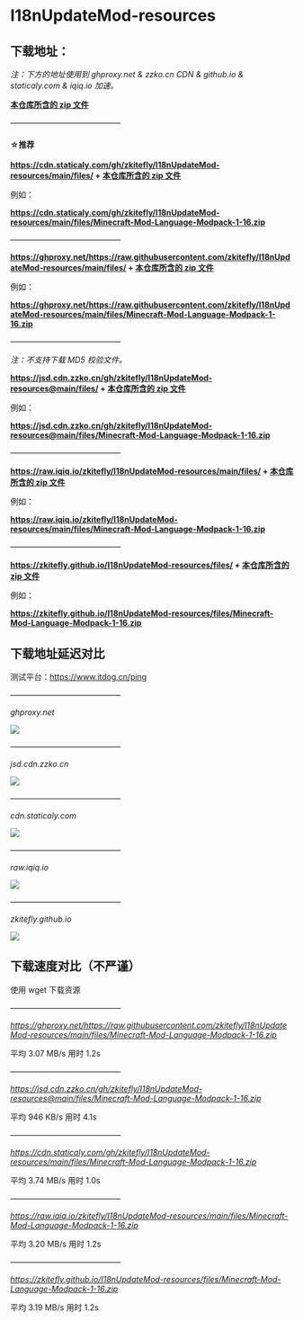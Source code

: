 # I18nUpdateMod-resources

## 下载地址：

*注：下方的地址使用到 ghproxy.net & zzko.cn CDN & github.io & staticaly.com & iqiq.io 加速。*

[**本仓库所含的 zip 文件**](/files)

——————————————

#### **☆推荐**

**https://cdn.staticaly.com/gh/zkitefly/I18nUpdateMod-resources/main/files/ + [本仓库所含的 zip 文件](/files)**

例如：

**https://cdn.staticaly.com/gh/zkitefly/I18nUpdateMod-resources/main/files/Minecraft-Mod-Language-Modpack-1-16.zip**

——————————————

**https://ghproxy.net/https://raw.githubusercontent.com/zkitefly/I18nUpdateMod-resources/main/files/ + [本仓库所含的 zip 文件](/files)**

例如：

**https://ghproxy.net/https://raw.githubusercontent.com/zkitefly/I18nUpdateMod-resources/main/files/Minecraft-Mod-Language-Modpack-1-16.zip**

——————————————

*注：不支持下载 MD5 校验文件。*

**https://jsd.cdn.zzko.cn/gh/zkitefly/I18nUpdateMod-resources@main/files/ + [本仓库所含的 zip 文件](/files)**

例如：

**https://jsd.cdn.zzko.cn/gh/zkitefly/I18nUpdateMod-resources@main/files/Minecraft-Mod-Language-Modpack-1-16.zip**

——————————————

**https://raw.iqiq.io/zkitefly/I18nUpdateMod-resources/main/files/ + [本仓库所含的 zip 文件](/files)**

例如：

**https://raw.iqiq.io/zkitefly/I18nUpdateMod-resources/main/files/Minecraft-Mod-Language-Modpack-1-16.zip**

——————————————

**https://zkitefly.github.io/I18nUpdateMod-resources/files/ + [本仓库所含的 zip 文件](/files)**

例如：

**https://zkitefly.github.io/I18nUpdateMod-resources/files/Minecraft-Mod-Language-Modpack-1-16.zip**

## 下载地址延迟对比

测试平台：https://www.itdog.cn/ping

——————————————

*ghproxy.net*

![](https://api.onedrive.com/v1.0/shares/s!AiSrzi-vYVoBhBfGgBYvyIKlmsh2/root/content)

——————————————

*jsd.cdn.zzko.cn*

![](https://api.onedrive.com/v1.0/shares/s!AiSrzi-vYVoBhBYPE8Vkj0_808li/root/content)

——————————————

*cdn.staticaly.com*

![](https://api.onedrive.com/v1.0/shares/s!AiSrzi-vYVoBhBnZCrGnVEtWZNGI/root/content)

——————————————

*raw.iqiq.io*

![](https://api.onedrive.com/v1.0/shares/s!AiSrzi-vYVoBhBpHjcL4KgiauPcu/root/content)

——————————————

*zkitefly.github.io*

![](https://api.onedrive.com/v1.0/shares/s!AiSrzi-vYVoBhBg5NCtPz0AUtn7l/root/content)

## 下载速度对比（不严谨）

使用 wget 下载资源

——————————————

*https://ghproxy.net/https://raw.githubusercontent.com/zkitefly/I18nUpdateMod-resources/main/files/Minecraft-Mod-Language-Modpack-1-16.zip*

平均 3.07 MB/s  用时 1.2s

——————————————

*https://jsd.cdn.zzko.cn/gh/zkitefly/I18nUpdateMod-resources@main/files/Minecraft-Mod-Language-Modpack-1-16.zip*

平均 946 KB/s  用时 4.1s

——————————————

*https://cdn.staticaly.com/gh/zkitefly/I18nUpdateMod-resources/main/files/Minecraft-Mod-Language-Modpack-1-16.zip*

平均 3.74 MB/s  用时 1.0s

——————————————

*https://raw.iqiq.io/zkitefly/I18nUpdateMod-resources/main/files/Minecraft-Mod-Language-Modpack-1-16.zip*

平均 3.20 MB/s  用时 1.2s

——————————————

*https://zkitefly.github.io/I18nUpdateMod-resources/files/Minecraft-Mod-Language-Modpack-1-16.zip*

平均 3.19 MB/s  用时 1.2s